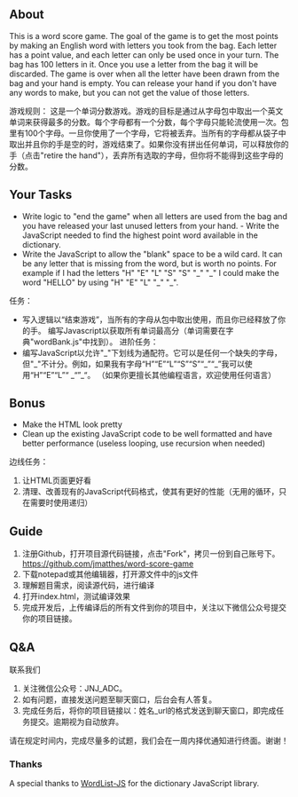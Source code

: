 ## About
This is a word score game.  The goal of the game is to get the most points by making an English word with letters you took from the bag.  Each letter has a point value, and each letter can only be used once in your turn.  The bag has 100 letters in it.  Once you use a letter from the bag it will be discarded.  The game is over when all the letter have been drawn from the bag and your hand is empty.  You can release your hand if you don't have any words to make, but you can not get the value of those letters.

游戏规则：
这是一个单词分数游戏。游戏的目标是通过从字母包中取出一个英文单词来获得最多的分数。每个字母都有一个分数，每个字母只能轮流使用一次。包里有100个字母。一旦你使用了一个字母，它将被丢弃。当所有的字母都从袋子中取出并且你的手是空的时，游戏结束了。如果你没有拼出任何单词，可以释放你的手（点击"retire the hand"），丢弃所有选取的字母，但你将不能得到这些字母的分数。

## Your Tasks
 - Write logic to "end the game" when all letters are used from the bag and you have released your last unused letters from your hand. - Write the JavaScript needed to find the highest point word available in the dictionary.
 - Write the JavaScript to allow the "blank" space to be a wild card.  It can be any letter that is missing from the word, but is worth no points.  For example if I had the letters "H" "E" "L" "S" "S" "\_" "\_" I could make the word "HELLO" by using "H" "E" "L" "\_" "\_".

任务： 
 - 写入逻辑以“结束游戏”，当所有的字母从包中取出使用，而且你已经释放了你的手。 编写Javascript以获取所有单词最高分（单词需要在字典"wordBank.js"中找到）。
进阶任务： 
 - 编写JavaScript以允许"\_"下划线为通配符。它可以是任何一个缺失的字母，但"\_"不计分。例如，如果我有字母“H”“E”“L”“S”“S”“\_”“\_”我可以使用“H”“E”“L”“ \_“”\_“。
（如果你更擅长其他编程语言，欢迎使用任何语言）
 
## Bonus
 - Make the HTML look pretty
 - Clean up the existing JavaScript code to be well formatted and have better performance (useless looping, use recursion when needed)
 
边线任务：
 1. 让HTML页面更好看
 2. 清理、改善现有的JavaScript代码格式，使其有更好的性能（无用的循环，只在需要时使用递归）
 
 
## Guide 
 1. 注册Github，打开项目源代码链接，点击"Fork"，拷贝一份到自己账号下。
 https://github.com/jmatthes/word-score-game
 2. 下载notepad或其他编辑器，打开源文件中的js文件
 3. 理解题目需求，阅读源代码，进行编译
 4. 打开index.html，测试编译效果
 5. 完成开发后，上传编译后的所有文件到你的项目中，关注以下微信公众号提交你的项目链接。

## Q&A
联系我们
1. 关注微信公众号：JNJ_ADC。
2. 如有问题，直接发送问题至聊天窗口，后台会有人答复。
3. 完成任务后，将你的项目链接以：姓名_url的格式发送到聊天窗口，即完成任务提交。逾期视为自动放弃。

请在规定时间内，完成尽量多的试题，我们会在一周内择优通知进行终面。谢谢！

 
### Thanks
A special thanks to [WordList-JS](https://github.com/JackolanternIR/WordList-JS) for the dictionary JavaScript library.